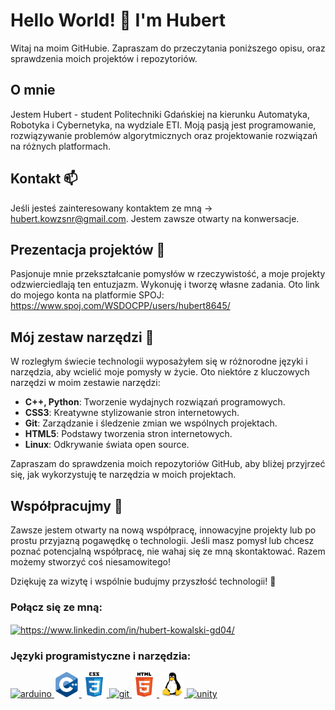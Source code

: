 # Hello World! 👋 I'm Hubert

Witaj na moim GitHubie. Zapraszam do przeczytania poniższego opisu, oraz sprawdzenia moich projektów i repozytoriów.

## O mnie
Jestem Hubert - student Politechniki Gdańskiej na kierunku Automatyka, Robotyka i Cybernetyka, na wydziale ETI. Moją pasją jest programowanie, rozwiązywanie problemów algorytmicznych oraz projektowanie rozwiązań na różnych platformach.

## Kontakt 📫
Jeśli jesteś zainteresowany kontaktem ze mną -> [hubert.kowzsnr@gmail.com](mailto:hubert.kowzsnr@gmail.com). Jestem zawsze otwarty na konwersacje.

## Prezentacja projektów 🚀
Pasjonuje mnie przekształcanie pomysłów w rzeczywistość, a moje projekty odzwierciedlają ten entuzjazm.
Wykonuję i tworzę własne zadania. Oto link do mojego konta na platformie SPOJ: https://www.spoj.com/WSDOCPP/users/hubert8645/

## Mój zestaw narzędzi 🧰
W rozległym świecie technologii wyposażyłem się w różnorodne języki i narzędzia, aby wcielić moje pomysły w życie. Oto niektóre z kluczowych narzędzi w moim zestawie narzędzi:

- **C++, Python**: Tworzenie wydajnych rozwiązań programowych.
- **CSS3**: Kreatywne stylizowanie stron internetowych.
- **Git**: Zarządzanie i śledzenie zmian we wspólnych projektach.
- **HTML5**: Podstawy tworzenia stron internetowych.
- **Linux**: Odkrywanie świata open source.

Zapraszam do sprawdzenia moich repozytoriów GitHub, aby bliżej przyjrzeć się, jak wykorzystuję te narzędzia w moich projektach.

## Współpracujmy 🤝
Zawsze jestem otwarty na nową współpracę, innowacyjne projekty lub po prostu przyjazną pogawędkę o technologii. Jeśli masz pomysł lub chcesz poznać potencjalną współpracę, nie wahaj się ze mną skontaktować. Razem możemy stworzyć coś niesamowitego!

Dziękuję za wizytę i wspólnie budujmy przyszłość technologii! 🚀

<h3 align="left">Połącz się ze mną:</h3>
<p align="left">
<a href="https://linkedin.com/in/https://www.linkedin.com/in/hubert-kowalski-gd04/" target="blank"><img align="center" src="https://raw.githubusercontent.com/rahuldkjain/github-profile-readme-generator/master/src/images/icons/Social/linked-in-alt.svg" alt="https://www.linkedin.com/in/hubert-kowalski-gd04/" height="30" width="40" /></a>
</p>

<h3 align="left">Języki programistyczne i narzędzia:</h3>
<p align="left"> <a href="https://www.arduino.cc/" target="_blank" rel="noreferrer"> <img src="https://cdn.worldvectorlogo.com/logos/arduino-1.svg" alt="arduino" width="40" height="40"/> </a> <a href="https://www.w3schools.com/cpp/" target="_blank" rel="noreferrer"> <img src="https://raw.githubusercontent.com/devicons/devicon/master/icons/cplusplus/cplusplus-original.svg" alt="cplusplus" width="40" height="40"/> </a> <a href="https://www.w3schools.com/css/" target="_blank" rel="noreferrer"> <img src="https://raw.githubusercontent.com/devicons/devicon/master/icons/css3/css3-original-wordmark.svg" alt="css3" width="40" height="40"/> </a> <a href="https://git-scm.com/" target="_blank" rel="noreferrer"> <img src="https://www.vectorlogo.zone/logos/git-scm/git-scm-icon.svg" alt="git" width="40" height="40"/> </a> <a href="https://www.w3.org/html/" target="_blank" rel="noreferrer"> <img src="https://raw.githubusercontent.com/devicons/devicon/master/icons/html5/html5-original-wordmark.svg" alt="html5" width="40" height="40"/> </a> <a href="https://www.linux.org/" target="_blank" rel="noreferrer"> <img src="https://raw.githubusercontent.com/devicons/devicon/master/icons/linux/linux-original.svg" alt="linux" width="40" height="40"/> </a> <a href="https://unity.com/" target="_blank" rel="noreferrer"> <img src="https://www.vectorlogo.zone/logos/unity3d/unity3d-icon.svg" alt="unity" width="40" height="40"/> </a> </p>
